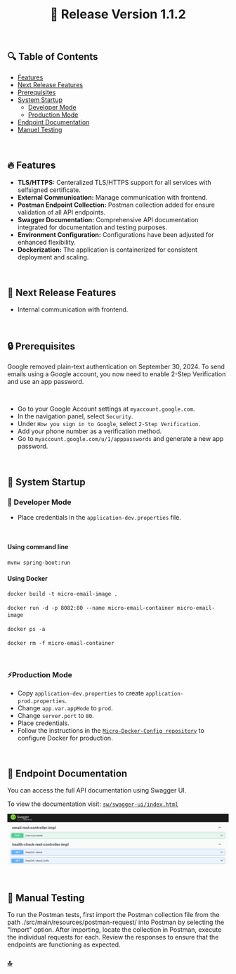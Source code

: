 <h1 id="top" align="center">🚢 Release Version 1.1.2</h1> 

<br/>

## 🔍 Table of Contents

- [Features](#features)
- [Next Release Features](#next-release-features)
- [Prerequisites](#prerequisites)
- [System Startup](#system-startup)
  - [Developer Mode](#developer-mode)
  - [Production Mode](#production-mode)
- [Endpoint Documentation](#endpoint-documentation)
- [Manuel Testing](#manuel-testing)
 
<br/>

<h2 id="features">🔥 Features</h2>

+ **TLS/HTTPS:** Centeralized TLS/HTTPS support for all services with selfsigned certificate.
+ **External Communication:** Manage communication with frontend.
+ **Postman Endpoint Collection:** Postman collection added for ensure validation of all API endpoints.
+ **Swagger Documentation:** Comprehensive API documentation integrated for documentation and testing purposes.
+ **Environment Configuration:** Configurations have been adjusted for enhanced flexibility.
+ **Dockerization:** The application is containerized for consistent deployment and scaling.

<br/>

<h2 id="next-release-features">🚧 Next Release Features</h2>

- Internal communication with frontend.

<br/>


<h2 id="prerequisites">🔒 Prerequisites</h2>

Google removed plain-text authentication on September 30, 2024. To send emails using a Google account, you now need to enable 2-Step Verification and use an app password.

<br/>

* Go to your Google Account settings at `myaccount.google.com`.
* In the navigation panel, select `Security`.
* Under `How you sign in to Google`, select `2-Step Verification`.
* Add your phone number as a verification method.
* Go to `myaccount.google.com/u/1/apppasswords` and generate a new app password.

<br/>
  
<h2 id="system-startup">🚀 System Startup</h2> 

<h3 id="developer-mode">🧪 Developer Mode</h3>

* Place credentials in the `application-dev.properties` file.

<br/>
  
#### Using command line

```
mvnw spring-boot:run
```

#### Using Docker

```
docker build -t micro-email-image .

docker run -d -p 8082:80 --name micro-email-container micro-email-image

docker ps -a

docker rm -f micro-email-container
```

<br/>

<h3 id="production-mode">⚡Production Mode</h3> 

* Copy `application-dev.properties` to create `application-prod.properties`.
* Change `app.var.appMode` to `prod`.
* Change `server.port` to `80`.
* Place credentials.
* Follow the instructions in the [`Micro-Docker-Config repository`](https://github.com/ahmettoguz/Micro-Docker-Config) to configure Docker for production.
  
<br/>

<h2 id="endpoint-documentation">📍 Endpoint Documentation</h2>
You can access the full API documentation using Swagger UI.

To view the documentation visit: [`sw/swagger-ui/index.html`](https://email.localhost/sw/swagger-ui/index.html)

![endpoint-doc](src/main/resources/assets/endpoint-doc/endpoint-doc.png)

<br/>

<h2 id="manuel-testing">🔬 Manual Testing</h2>

To run the Postman tests, first import the Postman collection file from the path ./src/main/resources/postman-request/ into Postman by selecting the "Import" option. After importing, locate the collection in Postman, execute the individual requests for each. Review the responses to ensure that the endpoints are functioning as expected.


### [🔝](#top)
